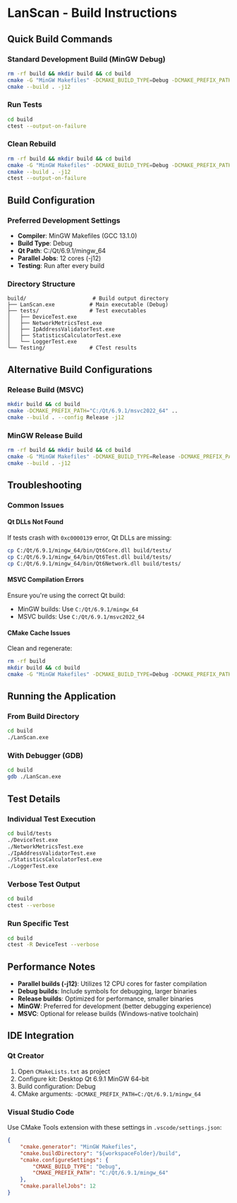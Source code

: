 # LanScan - Build Instructions

## Quick Build Commands

### Standard Development Build (MinGW Debug)
```bash
rm -rf build && mkdir build && cd build
cmake -G "MinGW Makefiles" -DCMAKE_BUILD_TYPE=Debug -DCMAKE_PREFIX_PATH="C:/Qt/6.9.1/mingw_64" ..
cmake --build . -j12
```

### Run Tests
```bash
cd build
ctest --output-on-failure
```

### Clean Rebuild
```bash
rm -rf build && mkdir build && cd build
cmake -G "MinGW Makefiles" -DCMAKE_BUILD_TYPE=Debug -DCMAKE_PREFIX_PATH="C:/Qt/6.9.1/mingw_64" ..
cmake --build . -j12
ctest --output-on-failure
```

## Build Configuration

### Preferred Development Settings
- **Compiler**: MinGW Makefiles (GCC 13.1.0)
- **Build Type**: Debug
- **Qt Path**: C:/Qt/6.9.1/mingw_64
- **Parallel Jobs**: 12 cores (-j12)
- **Testing**: Run after every build

### Directory Structure
```
build/                     # Build output directory
├── LanScan.exe           # Main executable (Debug)
├── tests/                # Test executables
│   ├── DeviceTest.exe
│   ├── NetworkMetricsTest.exe
│   ├── IpAddressValidatorTest.exe
│   ├── StatisticsCalculatorTest.exe
│   └── LoggerTest.exe
└── Testing/              # CTest results
```

## Alternative Build Configurations

### Release Build (MSVC)
```bash
mkdir build && cd build
cmake -DCMAKE_PREFIX_PATH="C:/Qt/6.9.1/msvc2022_64" ..
cmake --build . --config Release -j12
```

### MinGW Release Build
```bash
rm -rf build && mkdir build && cd build
cmake -G "MinGW Makefiles" -DCMAKE_BUILD_TYPE=Release -DCMAKE_PREFIX_PATH="C:/Qt/6.9.1/mingw_64" ..
cmake --build . -j12
```

## Troubleshooting

### Common Issues

#### Qt DLLs Not Found
If tests crash with `0xc0000139` error, Qt DLLs are missing:
```bash
cp C:/Qt/6.9.1/mingw_64/bin/Qt6Core.dll build/tests/
cp C:/Qt/6.9.1/mingw_64/bin/Qt6Test.dll build/tests/
cp C:/Qt/6.9.1/mingw_64/bin/Qt6Network.dll build/tests/
```

#### MSVC Compilation Errors
Ensure you're using the correct Qt build:
- MinGW builds: Use `C:/Qt/6.9.1/mingw_64`
- MSVC builds: Use `C:/Qt/6.9.1/msvc2022_64`

#### CMake Cache Issues
Clean and regenerate:
```bash
rm -rf build
mkdir build && cd build
cmake -G "MinGW Makefiles" -DCMAKE_BUILD_TYPE=Debug -DCMAKE_PREFIX_PATH="C:/Qt/6.9.1/mingw_64" ..
```

## Running the Application

### From Build Directory
```bash
cd build
./LanScan.exe
```

### With Debugger (GDB)
```bash
cd build
gdb ./LanScan.exe
```

## Test Details

### Individual Test Execution
```bash
cd build/tests
./DeviceTest.exe
./NetworkMetricsTest.exe
./IpAddressValidatorTest.exe
./StatisticsCalculatorTest.exe
./LoggerTest.exe
```

### Verbose Test Output
```bash
cd build
ctest --verbose
```

### Run Specific Test
```bash
cd build
ctest -R DeviceTest --verbose
```

## Performance Notes

- **Parallel builds (-j12)**: Utilizes 12 CPU cores for faster compilation
- **Debug builds**: Include symbols for debugging, larger binaries
- **Release builds**: Optimized for performance, smaller binaries
- **MinGW**: Preferred for development (better debugging experience)
- **MSVC**: Optional for release builds (Windows-native toolchain)

## IDE Integration

### Qt Creator
1. Open `CMakeLists.txt` as project
2. Configure kit: Desktop Qt 6.9.1 MinGW 64-bit
3. Build configuration: Debug
4. CMake arguments: `-DCMAKE_PREFIX_PATH=C:/Qt/6.9.1/mingw_64`

### Visual Studio Code
Use CMake Tools extension with these settings in `.vscode/settings.json`:
```json
{
    "cmake.generator": "MinGW Makefiles",
    "cmake.buildDirectory": "${workspaceFolder}/build",
    "cmake.configureSettings": {
        "CMAKE_BUILD_TYPE": "Debug",
        "CMAKE_PREFIX_PATH": "C:/Qt/6.9.1/mingw_64"
    },
    "cmake.parallelJobs": 12
}
```
